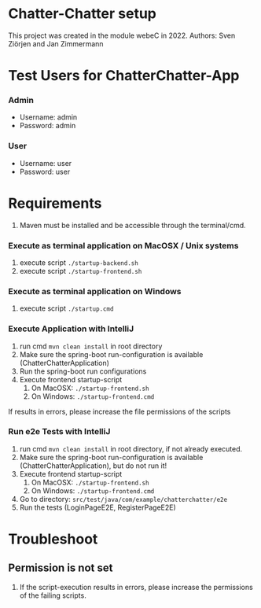 # Chatter-Chatter setup

This project was created in the module webeC in 2022. Authors: Sven Ziörjen and Jan Zimmermann

# Test Users for ChatterChatter-App
### Admin
- Username: admin
- Password: admin

### User
- Username: user
- Password: user

# Requirements
1. Maven must be installed and be accessible through the terminal/cmd.

### Execute as terminal application on MacOSX / Unix systems

1. execute script ```./startup-backend.sh```
2. execute script ```./startup-frontend.sh```

### Execute as terminal application on Windows

1. execute script ```./startup.cmd```

### Execute Application with IntelliJ

1. run cmd ```mvn clean install``` in root directory
2. Make sure the spring-boot run-configuration is available (ChatterChatterApplication)
3. Run the spring-boot run configurations
4. Execute frontend startup-script
    1. On MacOSX: ```./startup-frontend.sh```
    2. On Windows: ```./startup-frontend.cmd```

If results in errors, please increase the file permissions of the scripts

### Run e2e Tests with IntelliJ

1. run cmd ```mvn clean install``` in root directory, if not already executed.
2. Make sure the spring-boot run-configuration is available (ChatterChatterApplication), but do not run it!
3. Execute frontend startup-script
    1. On MacOSX: ```./startup-frontend.sh```
    2. On Windows: ```./startup-frontend.cmd```
4. Go to directory: ```src/test/java/com/example/chatterchatter/e2e```
5. Run the tests (LoginPageE2E, RegisterPageE2E)

# Troubleshoot

## Permission is not set

1. If the script-execution results in errors, please increase the permissions of the failing scripts.



